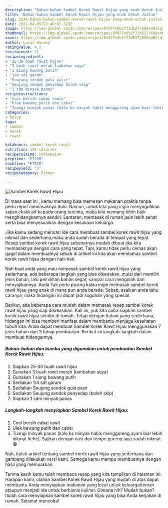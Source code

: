 ```yaml
---
description: "Bahan-bahan Sambel Korek Rawit Hijau yang enak Untuk Jualan"
title: "Bahan-bahan Sambel Korek Rawit Hijau yang enak Untuk Jualan"
slug: 1234-bahan-bahan-sambel-korek-rawit-hijau-yang-enak-untuk-jualan
date: 2021-04-05T22:46:07.529Z
image: https://img-global.cpcdn.com/recipes/6fd77c6b1f73d527/680x482cq70/sambel-korek-rawit-hijau-foto-resep-utama.jpg
thumbnail: https://img-global.cpcdn.com/recipes/6fd77c6b1f73d527/680x482cq70/sambel-korek-rawit-hijau-foto-resep-utama.jpg
cover: https://img-global.cpcdn.com/recipes/6fd77c6b1f73d527/680x482cq70/sambel-korek-rawit-hijau-foto-resep-utama.jpg
author: Lucas Harvey
ratingvalue: 4.1
reviewcount: 11
recipeingredient:
- "25-30 buah rawit hijau"
- "3 buah rawit merah tambahan saya"
- "1 siung bawang putih"
- "1/4 sdt garam"
- "Seujung sendok gula pasir"
- "Seujung sendok penyedap boleh skip"
- "1 sdm minyak panas"
recipeinstructions:
- "Cuci bersih cabai rawit"
- "Ulek bawang putih dan cabai"
- "Tuangi minyak panas (kalo bs minyak habis menggoreng ayam biar lebih nikmat hehe). Sajikan dengan nasi dan tempe goreng saja sudah nikmat 😄"
categories:
- Resep
tags:
- sambel
- korek
- rawit

katakunci: sambel korek rawit 
nutrition: 144 calories
recipecuisine: Indonesian
preptime: "PT29M"
cooktime: "PT41M"
recipeyield: "3"
recipecategory: Dinner

---
```



![Sambel Korek Rawit Hijau](https://img-global.cpcdn.com/recipes/6fd77c6b1f73d527/680x482cq70/sambel-korek-rawit-hijau-foto-resep-utama.jpg)

Di masa  saat ini , kamu memang bisa memesan makanan praktis tanpa perlu repot memasaknya dulu. Namun, untuk kita yang ingin menyuguhkan sajian eksklusif kepada orang tercinta, maka kita memang lebih baik menghidangkannya sendiri. Lantaran, memasak di rumah jauh lebih sehat serta bisa menyesuaikan dengan kesukaan keluarga.

Jika kamu sedang mencari ide cara membuat sambel korek rawit hijau yang nikmat dan sederhana,maka anda sudah berada di tempat yang tepat. Resep sambel korek rawit hijau  sebenarnya mudah dibuat jika kita memasaknya dengan cara yang tepat. Tapi, kamu tidak perlu cemas akan gagal dalam membuatnya 
sebab di artikel ini kita akan membahas sambel korek rawit hijau dengan hati-hati.  



Nah buat anda yang mau memasak sambel korek rawit hijau yang sederhana, ada beberapa langkah yang bisa dikerjakan, mulai dari memilih jenis bahan, lalu pemilihan bahan segar, sampai cara mengolah dan menyajikannya. Anda Tak perlu pusing kalau ingin memasak sambel korek rawit hijau yang enak di mana pun anda berada. Sebab, asalkan anda  tahu caranya, maka hidangan ini dapat jadi suguhan yang spesial.

Berikut, ada beberapa cara mudah dalam memasak resep sambel korek rawit hijau yang siap dikreasikan. Kali ini, yuk kita coba siapkan sambel korek rawit hijau sendiri di rumah. Tetap dengan bahan yang sederhana, hidangan ini bisa memberi manfaat dalam membantu menjaga kesehatan tubuh kita. Anda dapat membuat Sambel Korek Rawit Hijau menggunakan 7 jenis bahan dan 3 tahap pembuatan. Berikut ini langkah-langkah dalam membuat hidangannya.

<!--inarticleads1-->

##### Bahan-bahan dan bumbu yang digunakan untuk pembuatan Sambel Korek Rawit Hijau:

1. Siapkan 25-30 buah rawit hijau
1. Gunakan 3 buah rawit merah (tambahan saya)
1. Gunakan 1 siung bawang putih
1. Sediakan 1/4 sdt garam
1. Sediakan Seujung sendok gula pasir
1. Sediakan Seujung sendok penyedap (boleh skip)
1. Siapkan 1 sdm minyak panas




<!--inarticleads2-->

##### Langkah-langkah menyiapkan Sambel Korek Rawit Hijau:

1. Cuci bersih cabai rawit
1. Ulek bawang putih dan cabai
1. Tuangi minyak panas (kalo bs minyak habis menggoreng ayam biar lebih nikmat hehe). Sajikan dengan nasi dan tempe goreng saja sudah nikmat 😄




Nah, itulah artikel tentang  sambel korek rawit hijau  yang sederhana dan gampang dilakukan versi kami. Semoga kamu mampu membuatnya dengan hasil yang memuaskan. 

Terima kasih kamu telah membaca resep yang kita tampilkan di halaman ini. Harapan kami, olahan  Sambel Korek Rawit Hijau yang mudah di atas dapat membantu Anda menyiapkan makanan yang lezat untuk keluarga/teman ataupun menjadi ide untuk berbisnis kuliner. Gimana nih? Mudah bukan? Itulah cara menyiapkan sambel korek rawit hijau yang bisa Anda kerjakan di rumah. Selamat mencoba!

